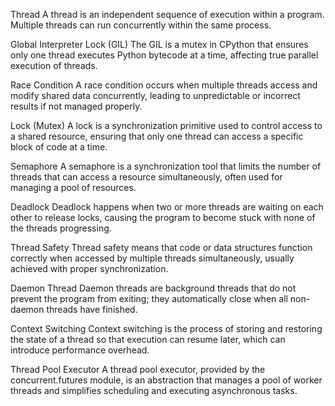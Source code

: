 Thread
A thread is an independent sequence of execution within a program. Multiple threads can run concurrently within the same process.

Global Interpreter Lock (GIL)
The GIL is a mutex in CPython that ensures only one thread executes Python bytecode at a time, affecting true parallel execution of threads.

Race Condition
A race condition occurs when multiple threads access and modify shared data concurrently, leading to unpredictable or incorrect results if not managed properly.

Lock (Mutex)
A lock is a synchronization primitive used to control access to a shared resource, ensuring that only one thread can access a specific block of code at a time.

Semaphore
A semaphore is a synchronization tool that limits the number of threads that can access a resource simultaneously, often used for managing a pool of resources.

Deadlock
Deadlock happens when two or more threads are waiting on each other to release locks, causing the program to become stuck with none of the threads progressing.

Thread Safety
Thread safety means that code or data structures function correctly when accessed by multiple threads simultaneously, usually achieved with proper synchronization.

Daemon Thread
Daemon threads are background threads that do not prevent the program from exiting; they automatically close when all non-daemon threads have finished.

Context Switching
Context switching is the process of storing and restoring the state of a thread so that execution can resume later, which can introduce performance overhead.

Thread Pool Executor
A thread pool executor, provided by the concurrent.futures module, is an abstraction that manages a pool of worker threads and simplifies scheduling and executing asynchronous tasks.
